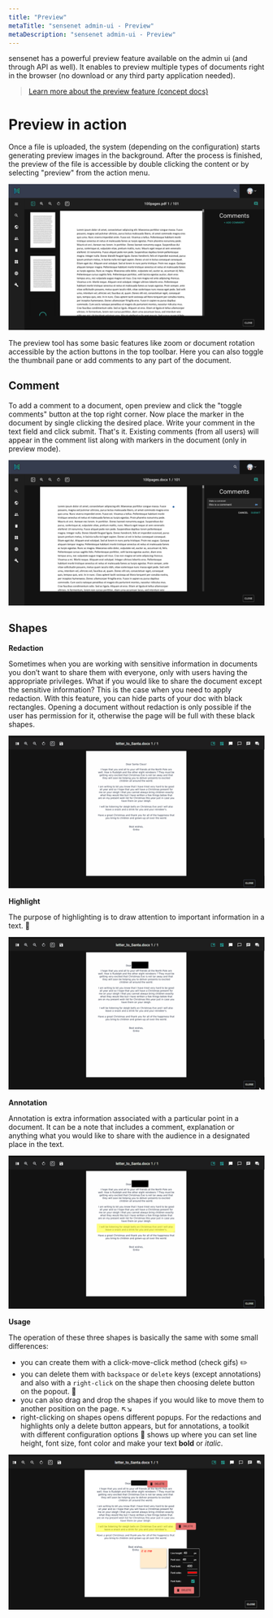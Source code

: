 ```yaml
---
title: "Preview"
metaTitle: "sensenet admin-ui - Preview"
metaDescription: "sensenet admin-ui - Preview"
---
```


sensenet has a powerful preview feature available on the admin ui (and through API as well). It enables to preview multiple types of documents right in the browser (no download or any third party application needed).

> [Learn more about the preview feature (concept docs)](/concepts/document-previews)

# Preview in action
Once a file is uploaded, the system (depending on the configuration) starts generating preview images in the background. After the process is finished, the preview of the file is accessible by double clicking the content or by selecting "preview" from the action menu.

![preview](../img/preview_n.png)

The preview tool has some basic features like zoom or document rotation accessible by the action buttons in the top toolbar. Here you can also toggle the thumbnail pane or add comments to any part of the document.

## Comment
To add a comment to a document, open preview and click the "toggle comments" button at the top right corner.
Now place the marker in the document by single clicking the desired place. Write your comment in the text field and click submit. That's it. Existing comments (from all users) will appear in the comment list along with markers in the document (only in preview mode).

![preview_comment](../img/preview_comment.png)

## Shapes

**Redaction**

Sometimes when you are working with sensitive information in documents you don’t want to share them with everyone, only with users having the appropriate privileges. What if you would like to share the document except the sensitive information? This is the case when you need to apply redaction.
With this feature, you can hide parts of your doc with black rectangles. Opening a document without redaction is only possible if the user has permission for it, otherwise the page will be full with these black shapes.

<p align="center">
<img src="../img/redaction.gif" alt="redaction" />
</p>

**Highlight**

The purpose of highlighting is to draw attention to important information in a text. 📑

<p align="center">
<img src="../img/highlight.gif" alt="highlight" />
</p>

**Annotation**

Annotation is extra information associated with a particular point in a document. It can be a note that includes a comment, explanation or anything what you would like to share with the audience in a designated place in the text.

<p align="center">
<img src="../img/annotation.gif" alt="annotation" />
</p>

**Usage**

The operation of these three shapes is basically the same with some small differences:
- you can create them with a click-move-click method (check gifs) ✏️
- you can delete them with `backspace` or `delete` keys (except annotations) and also with a `right-click` on the shape then choosing delete button on the popout. 🚮
- you can also drag and drop the shapes if you would like to move them to another position on the page. ↖️↘️
- right-clicking on shapes opens different popups. For the redactions and highlights only a delete button appears, but for annotations, a toolkit with different configuration options 🔧 shows up where you can set line height, font size, font color and make your text **bold** or _italic_.

<p align="center">
<img src="../img/right-click.png" alt="right click" />
</p>
